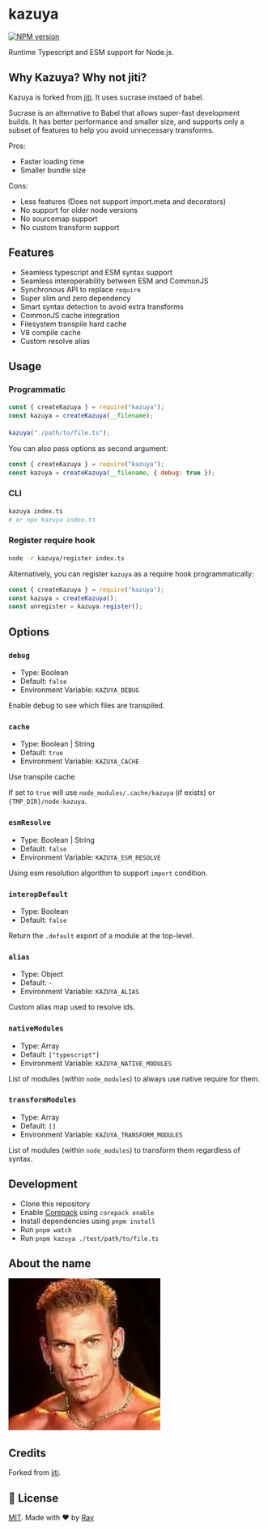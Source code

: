 # kazuya

[![NPM version](https://img.shields.io/npm/v/kazuya?color=a1b858&label=)](https://www.npmjs.com/package/kazuya)

Runtime Typescript and ESM support for Node.js.

## Why Kazuya? Why not jiti?

Kazuya is forked from [jiti](https://github.com/unjs/jiti). It uses sucrase instaed of babel.

Sucrase is an alternative to Babel that allows super-fast development builds. It has better performance and smaller size, and supports only a subset of features to help you avoid unnecessary transforms.

Pros:

- Faster loading time
- Smaller bundle size

Cons:

- Less features (Does not support import.meta and decorators)
- No support for older node versions
- No sourcemap support
- No custom transform support

## Features

- Seamless typescript and ESM syntax support
- Seamless interoperability between ESM and CommonJS
- Synchronous API to replace `require`
- Super slim and zero dependency
- Smart syntax detection to avoid extra transforms
- CommonJS cache integration
- Filesystem transpile hard cache
- V8 compile cache
- Custom resolve alias

## Usage

### Programmatic

```js
const { createKazuya } = require("kazuya");
const kazuya = createKazuya(__filename);

kazuya("./path/to/file.ts");
```

You can also pass options as second argument:

```js
const { createKazuya } = require("kazuya");
const kazuya = createKazuya(__filename, { debug: true });
```

### CLI

```bash
kazuya index.ts
# or npx kazuya index.ts
```

### Register require hook

```bash
node -r kazuya/register index.ts
```

Alternatively, you can register `kazuya` as a require hook programmatically:

```js
const { createKazuya } = require("kazuya");
const kazuya = createKazuya();
const unregister = kazuya.register();
```

## Options

### `debug`

- Type: Boolean
- Default: `false`
- Environment Variable: `KAZUYA_DEBUG`

Enable debug to see which files are transpiled.

### `cache`

- Type: Boolean | String
- Default: `true`
- Environment Variable: `KAZUYA_CACHE`

Use transpile cache

If set to `true` will use `node_modules/.cache/kazuya` (if exists) or `{TMP_DIR}/node-kazuya`.

### `esmResolve`

- Type: Boolean | String
- Default: `false`
- Environment Variable: `KAZUYA_ESM_RESOLVE`

Using esm resolution algorithm to support `import` condition.

### `interopDefault`

- Type: Boolean
- Default: `false`

Return the `.default` export of a module at the top-level.

### `alias`

- Type: Object
- Default: -
- Environment Variable: `KAZUYA_ALIAS`

Custom alias map used to resolve ids.

### `nativeModules`

- Type: Array
- Default: `["typescript"]`
- Environment Variable: `KAZUYA_NATIVE_MODULES`

List of modules (within `node_modules`) to always use native require for them.

### `transformModules`

- Type: Array
- Default: `[]`
- Environment Variable: `KAZUYA_TRANSFORM_MODULES`

List of modules (within `node_modules`) to transform them regardless of syntax.

## Development

- Clone this repository
- Enable [Corepack](https://github.com/nodejs/corepack) using `corepack enable`
- Install dependencies using `pnpm install`
- Run `pnpm watch`
- Run `pnpm kazuya ./test/path/to/file.ts`

## About the name

![](./assets/kazuya.jpg)
## Credits

Forked from [jiti](https://github.com/unjs/jiti).

## 📝 License

[MIT](./LICENSE). Made with ❤️ by [Ray](https://github.com/so1ve)
